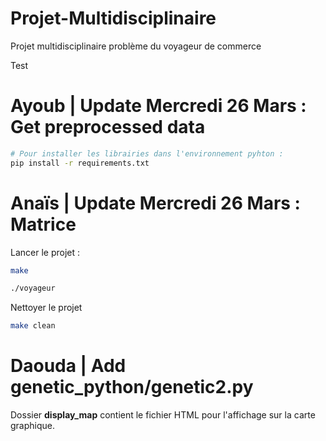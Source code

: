 # Projet-Multidisciplinaire
Projet multidisciplinaire problème du voyageur de commerce


Test

# Ayoub | Update Mercredi 26 Mars : Get preprocessed data 

```bash 
# Pour installer les librairies dans l'environnement pyhton : 
pip install -r requirements.txt
```

# Anaïs | Update Mercredi 26 Mars : Matrice

Lancer le projet : 
```bash 
make

./voyageur
```

Nettoyer le projet
```bash
make clean
```


# Daouda | Add genetic_python/genetic2.py
Dossier **display_map** contient le fichier HTML pour l'affichage sur la carte graphique.